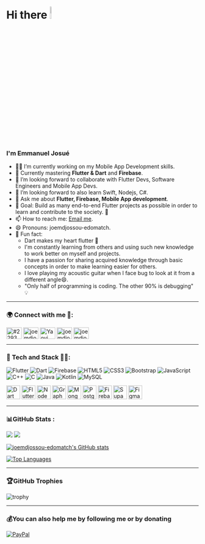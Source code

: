 <h1> Hi there <img src="https://raw.githubusercontent.com/MartinHeinz/MartinHeinz/master/wave.gif" width="9%" height="9%" /> </h1>
<h3> I'm Emmanuel Josué </h3>

- 👨‍💻 I’m currently working on my Mobile App Development skills.
- 🦋 Currently mastering **Flutter & Dart** and **Firebase**.
- 🤝 I’m looking forward to collaborate with Flutter Devs, Software Engineers and Mobile App Devs.
- 👀 I’m looking forward to also learn Swift, Nodejs, C#.
- 💬 Ask me about **Flutter, Firebase, Mobile App development**.
- 📌 Goal: Build as many end-to-end Flutter projects as possible in order to learn and contribute to the society. 🎯
- 📫 How to reach me: [Email me](mailto:y.djossou@edomatch.com).
- 😄 Pronouns: joemdjossou-edomatch.
- 👾 Fun fact:
  - Dart makes my heart flutter 💙
  - I'm constantly learning from others and using such new knowledge to work better on myself and projects.
  - I have a passion for sharing acquired knowledge through basic concepts in order to make learning easier for others.
  - I love playing my acoustic guitar when I face bug to look at it from a different angle😄.
  - "Only half of programming is coding. The other 90% is debugging" 💡

---

<h3> 🌍 Connect with me 🤝: </h3>

<a href="https://discordapp.com/users/joemdjossou#2293" target="blank"><img align="center" src="https://raw.githubusercontent.com/rahuldkjain/github-profile-readme-generator/master/src/images/icons/Social/discord.svg" alt="#2293" height="30" width="40" /></a>
<a href="https://twitter.com/joemdjossou" target="_blank"><img align="center" src="https://raw.githubusercontent.com/rahuldkjain/github-profile-readme-generator/master/src/images/icons/Social/twitter.svg" alt="joemdjossou-edomatch" height="30" width="40" /></a>
<a href="https://www.linkedin.com/in/joemdjossou/" target="blank"><img align="center" src="https://raw.githubusercontent.com/rahuldkjain/github-profile-readme-generator/master/src/images/icons/Social/linked-in-alt.svg" alt="Yaovi Emmanuel Josué DJOSSOU" height="30" width="40" /></a>
<a href="https://instagram.com/joemdjossou" target="_blank"><img align="center" src="https://raw.githubusercontent.com/rahuldkjain/github-profile-readme-generator/master/src/images/icons/Social/instagram.svg" alt="joemdjossou-edomatch" height="30" width="40" /></a>
<a href="https://www.youtube.com/@joemdjossou" target="_blank"><img align="center" src="https://raw.githubusercontent.com/rahuldkjain/github-profile-readme-generator/master/src/images/icons/Social/youtube.svg" alt="joemdjossou-edomatch" height="30" width="40" /></a>


---
<h3> 👾 Tech and Stack 👨‍💻: </h3>

![Flutter](https://img.shields.io/badge/Flutter-02569B?style=for-the-badge&logo=flutter&logoColor=white)
![Dart](https://img.shields.io/badge/dart-%230175C2.svg?style=for-the-badge&logo=dart&logoColor=white) 
![Firebase](https://img.shields.io/badge/firebase-%23039BE5.svg?style=for-the-badge&logo=firebase)
![HTML5](https://img.shields.io/badge/html5-%23E34F26.svg?style=for-the-badge&logo=html5&logoColor=white) 
![CSS3](https://img.shields.io/badge/css3-%231572B6.svg?style=for-the-badge&logo=css3&logoColor=white) 
![Bootstrap](https://img.shields.io/badge/Bootstrap-563D7C?style=for-the-badge&logo=bootstrap&logoColor=white)
![JavaScript](https://img.shields.io/badge/javascript-%23323330.svg?style=for-the-badge&logo=javascript&logoColor=%23F7DF1E) 
![C++](https://img.shields.io/badge/C%2B%2B-00599C?style=for-the-badge&logo=c%2B%2B&logoColor=white) 
![C](https://img.shields.io/badge/C-00599C?style=for-the-badge&logo=c&logoColor=white)
![Java](https://img.shields.io/badge/Java-ED8B00?style=for-the-badge&logo=openjdk&logoColor=white)
![Kotlin](https://img.shields.io/badge/Kotlin-0095D5?&style=for-the-badge&logo=kotlin&logoColor=white)
![MySQL](https://img.shields.io/badge/MySQL-00000F?style=for-the-badge&logo=mysql&logoColor=white)

<a href="https://www.oracle.com/java/" target="_blank" rel="noreferrer"><img src="https://raw.githubusercontent.com/danielcranney/readme-generator/main/public/icons/skills/dart-colored.svg" width="36" height="36" alt="Dart" /></a>
<a href="https://www.typescriptlang.org/" target="_blank" rel="noreferrer"><img src="https://raw.githubusercontent.com/danielcranney/readme-generator/main/public/icons/skills/typescript-colored.svg" width="36" height="36" alt="Flutter" /></a>
<a href="https://nodejs.org/en/" target="_blank" rel="noreferrer"><img src="https://raw.githubusercontent.com/danielcranney/readme-generator/main/public/icons/skills/nodejs-colored.svg" width="36" height="36" alt="NodeJS" /></a>
<a href="https://graphql.org/" target="_blank" rel="noreferrer"><img src="https://raw.githubusercontent.com/danielcranney/readme-generator/main/public/icons/skills/graphql-colored.svg" width="36" height="36" alt="GraphQL" /></a>
<a href="https://www.mongodb.com/" target="_blank" rel="noreferrer"><img src="https://raw.githubusercontent.com/danielcranney/readme-generator/main/public/icons/skills/mongodb-colored.svg" width="36" height="36" alt="MongoDB" /></a>
<a href="https://www.postgresql.org/" target="_blank" rel="noreferrer"><img src="https://raw.githubusercontent.com/danielcranney/readme-generator/main/public/icons/skills/postgresql-colored.svg" width="36" height="36" alt="PostgreSQL" /></a>
<a href="https://firebase.google.com/" target="_blank" rel="noreferrer"><img src="https://raw.githubusercontent.com/danielcranney/readme-generator/main/public/icons/skills/firebase-colored.svg" width="36" height="36" alt="Firebase" /></a>
<a href="https://supabase.io/" target="_blank" rel="noreferrer"><img src="https://raw.githubusercontent.com/danielcranney/readme-generator/main/public/icons/skills/supabase-colored.svg" width="36" height="36" alt="Supabase" /></a>
<a href="https://www.figma.com/" target="_blank" rel="noreferrer"><img src="https://raw.githubusercontent.com/danielcranney/readme-generator/main/public/icons/skills/figma-colored.svg" width="36" height="36" alt="Figma" /></a>


---

<h3> 📊GitHub Stats : </h3>

<a href="http://www.github.com/joemdjossou-edomatch"><img src="https://github-readme-streak-stats.herokuapp.com/?user=joemdjossou-edomatch&stroke=ffffff&background=1c1917&ring=0891b2&fire=0891b2&currStreakNum=ffffff&currStreakLabel=0891b2&sideNums=ffffff&sideLabels=ffffff&dates=ffffff&hide_border=true" /></a>
<a href="http://www.github.com/joemdjossou-edomatch"><img src="https://github-readme-streak-stats.herokuapp.com/?user=joemdjossou-edomatch" /></a>

<a href="http://www.github.com/joemdjossou-edomatch"><img src="https://github-readme-stats.vercel.app/api?username=joemdjossou-edomatch&show_icons=true&hide=&count_private=true&title_color=0891b2&text_color=ffffff&icon_color=0891b2&bg_color=1c1917&hide_border=true&show_icons=true" alt="joemdjossou-edomatch's GitHub stats" /></a>

<a href="https://github.com/joemdjossou-edomatch" align="left"><img src="https://github-readme-stats.vercel.app/api/top-langs/?username=joemdjossou-edomatch&langs_count=10&title_color=0891b2&text_color=ffffff&icon_color=0891b2&bg_color=1c1917&hide_border=true&locale=en&custom_title=Top%20%Languages" alt="Top Languages" /></a>

---

<h3>🏆GitHub Trophies</h3>

![trophy](https://github-profile-trophy.vercel.app/?username=joemdjossou-edomatch&theme=onedark&margin-w=15&margin-h=15)


---

<h3> 💰You can also help me by following me or by donating </h3>

  [![PayPal](https://img.shields.io/badge/PayPal-00457C?style=for-the-badge&logo=paypal&logoColor=white)](https://www.paypal.com/joemdjossou/home)
